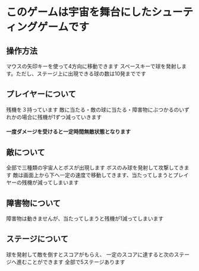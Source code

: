 # このゲームは宇宙を舞台にしたシューティングゲームです
## 操作方法
マウスの矢印キーを使って4方向に移動できます
スペースキーで球を発射します。ただし、ステージ上に出現できる球の数は10発までです
## プレイヤーについて
残機を３持っています
敵に当たる・敵の球に当たる・障害物にぶつかるのいずれかの場合に残機が1ずつ減っていきます
#### 一度ダメージを受けると一定時間無敵状態となります
## 敵について
全部で三種類の宇宙人とボスが出現します
ボスのみ球を発射して攻撃してきます
敵は画面上から下へ一定の速度で移動してきます、当たってしまうとプレイヤーの残機が減ってしまいます
## 障害物について
障害物は動きませんが、当たってしまうと残機が1減ってしまいます
## ステージについて
球を発射して敵を倒すとスコアがもらえ、
一定のスコアに達すると次のステージへ進むことができます
全部で5ステージあります




